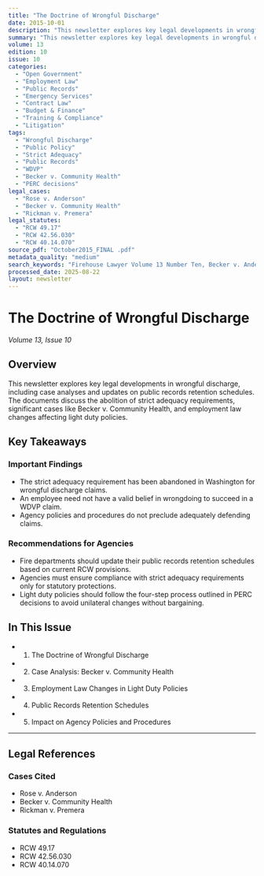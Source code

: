 ```yaml
---
title: "The Doctrine of Wrongful Discharge"
date: 2015-10-01
description: "This newsletter explores key legal developments in wrongful discharge, including case analyses and updates on public records retention schedules. The documents discuss the abolition of strict adequacy requirements, significant cases like Becker v. Community Health, and employment law changes affecting light duty policies."
summary: "This newsletter explores key legal developments in wrongful discharge, including case analyses and updates on public records retention schedules. The documents discuss the abolition of strict adequacy requirements, significant cases like Becker v. Community Health, and employment law changes affecting light duty policies."
volume: 13
edition: 10
issue: 10
categories:
  - "Open Government"
  - "Employment Law"
  - "Public Records"
  - "Emergency Services"
  - "Contract Law"
  - "Budget & Finance"
  - "Training & Compliance"
  - "Litigation"
tags:
  - "Wrongful Discharge"
  - "Public Policy"
  - "Strict Adequacy"
  - "Public Records"
  - "WDVP"
  - "Becker v. Community Health"
  - "PERC decisions"
legal_cases:
  - "Rose v. Anderson"
  - "Becker v. Community Health"
  - "Rickman v. Premera"
legal_statutes:
  - "RCW 49.17"
  - "RCW 42.56.030"
  - "RCW 40.14.070"
source_pdf: "October2015_FINAL .pdf"
metadata_quality: "medium"
search_keywords: "Firehouse Lawyer Volume 13 Number Ten, Becker v. Anderson, wrongful discharge doctrine, Washington Supreme Court, public policy violation, October 2015"
processed_date: 2025-08-22
layout: newsletter
---
```


# The Doctrine of Wrongful Discharge

*Volume 13, Issue 10*

## Overview

This newsletter explores key legal developments in wrongful discharge, including case analyses and updates on public records retention schedules. The documents discuss the abolition of strict adequacy requirements, significant cases like Becker v. Community Health, and employment law changes affecting light duty policies.

## Key Takeaways

### Important Findings

- The strict adequacy requirement has been abandoned in Washington for wrongful discharge claims.
- An employee need not have a valid belief in wrongdoing to succeed in a WDVP claim.
- Agency policies and procedures do not preclude adequately defending claims.

### Recommendations for Agencies

- Fire departments should update their public records retention schedules based on current RCW provisions.
- Agencies must ensure compliance with strict adequacy requirements only for statutory protections.
- Light duty policies should follow the four-step process outlined in PERC decisions to avoid unilateral changes without bargaining.

## In This Issue

- 1. The Doctrine of Wrongful Discharge
- 2. Case Analysis: Becker v. Community Health
- 3. Employment Law Changes in Light Duty Policies
- 4. Public Records Retention Schedules
- 5. Impact on Agency Policies and Procedures

---

## Legal References

### Cases Cited

- Rose v. Anderson
- Becker v. Community Health
- Rickman v. Premera

### Statutes and Regulations

- RCW 49.17
- RCW 42.56.030
- RCW 40.14.070

